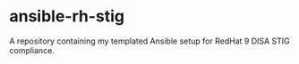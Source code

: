 # ansible-rh-stig
A repository containing my templated Ansible setup for RedHat 9 DISA STIG compliance.
